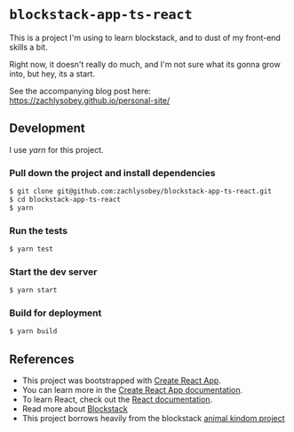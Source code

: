 # `blockstack-app-ts-react`

This is a project I'm using to learn blockstack, and to dust of my front-end skills a bit.

Right now, it doesn't really do much, and I'm not sure what its gonna grow into, but hey, its a start.

See the accompanying blog post here:
https://zachlysobey.github.io/personal-site/

## Development

I use *yarn* for this project.

### Pull down the project and install dependencies

```sh
$ git clone git@github.com:zachlysobey/blockstack-app-ts-react.git
$ cd blockstack-app-ts-react
$ yarn
```

### Run the tests

```sh
$ yarn test
```

### Start the dev server

```sh
$ yarn start
```

### Build for deployment

```sh
$ yarn build
```

## References

- This project was bootstrapped with [Create React App](https://github.com/facebook/create-react-app).
- You can learn more in the [Create React App documentation](https://facebook.github.io/create-react-app/docs/getting-started).
- To learn React, check out the [React documentation](https://reactjs.org/).
- Read more about [Blockstack](https://blockstack.org)
- This project borrows heavily from the blockstack [animal kindom project](https://github.com/blockstack/animal-kingdom)
